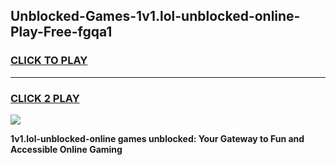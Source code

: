 
## Unblocked-Games-1v1.lol-unblocked-online-Play-Free-fgqa1
<h3>
<a href="https://premium76.site?title=1v1.lol-unblocked-online&ref=21A">CLICK TO PLAY</a></h3>
<hr>

<h3>
<a href="https://premium76.site?title=1v1.lol-unblocked-online&ref=21A">CLICK 2 PLAY</a>
  
</h3>

<a href="https://premium76.site?title=1v1.lol-unblocked-online&ref=21A"><img src="https://clearcache.store/games.png"></a>


**1v1.lol-unblocked-online games unblocked: Your Gateway to Fun and Accessible Online Gaming**
